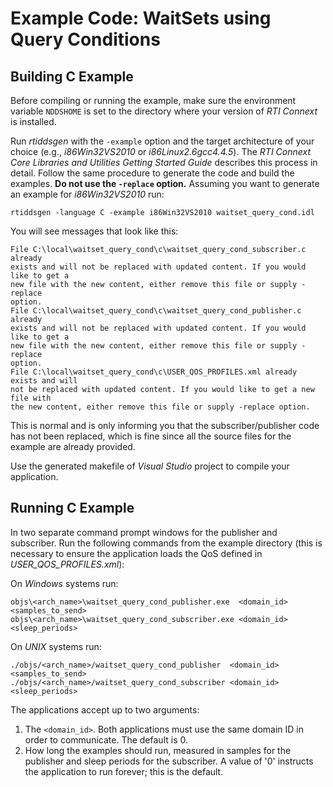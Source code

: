 # Example Code: WaitSets using Query Conditions

## Building C Example
Before compiling or running the example, make sure the environment variable
`NDDSHOME` is set to the directory where your version of *RTI Connext* is
installed.

Run *rtiddsgen* with the `-example` option and the target architecture of your
choice (e.g., *i86Win32VS2010* or *i86Linux2.6gcc4.4.5*). The *RTI Connext Core
Libraries and Utilities Getting Started Guide* describes this process in detail.
Follow the same procedure to generate the code and build the examples. **Do not
use the `-replace` option.** Assuming you want to generate an example for
*i86Win32VS2010* run:
```
rtiddsgen -language C -example i86Win32VS2010 waitset_query_cond.idl
```

You will see messages that look like this:
```
File C:\local\waitset_query_cond\c\waitset_query_cond_subscriber.c already
exists and will not be replaced with updated content. If you would like to get a
new file with the new content, either remove this file or supply -replace
option.
File C:\local\waitset_query_cond\c\waitset_query_cond_publisher.c already
exists and will not be replaced with updated content. If you would like to get a
new file with the new content, either remove this file or supply -replace
option.
File C:\local\waitset_query_cond\c\USER_QOS_PROFILES.xml already exists and will
not be replaced with updated content. If you would like to get a new file with
the new content, either remove this file or supply -replace option.
```

This is normal and is only informing you that the subscriber/publisher code has
not been replaced, which is fine since all the source files for the example are
already provided.

Use the generated makefile of *Visual Studio* project to compile your
application.

## Running C Example
In two separate command prompt windows for the publisher and subscriber. Run
the following commands from the example directory (this is necessary to ensure
the application loads the QoS defined in *USER_QOS_PROFILES.xml*):

On *Windows* systems run:
```
objs\<arch_name>\waitset_query_cond_publisher.exe  <domain_id> <samples_to_send>
objs\<arch_name>\waitset_query_cond_subscriber.exe <domain_id>  <sleep_periods>
```

On *UNIX* systems run:
```
./objs/<arch_name>/waitset_query_cond_publisher  <domain_id> <samples_to_send>
./objs/<arch_name>/waitset_query_cond_subscriber <domain_id> <sleep_periods>
```

The applications accept up to two arguments:

1. The `<domain_id>`. Both applications must use the same domain ID in order to
communicate. The default is 0.
2. How long the examples should run, measured in samples for the publisher
and sleep periods for the subscriber. A value of '0' instructs the
application to run forever; this is the default.
